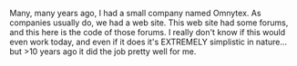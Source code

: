 Many, many years ago, I had a small company named Omnytex.  As companies usually do, we had a web site.  This web site had some forums, and this here is the code of those forums.  I really don't know if this would even work today, and even if it does it's EXTREMELY simplistic in nature... but >10 years ago it did the job pretty well for me.

